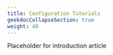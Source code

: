 ```yaml
---
title: Configuration Tutorials
geekdocCollapseSection: true
weight: 40
---
```


Placeholder for introduction article